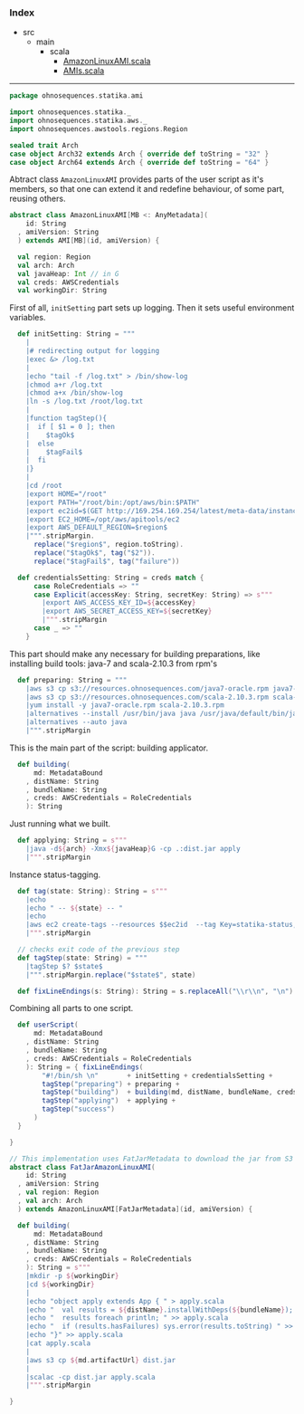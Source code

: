 ### Index

+ src
  + main
    + scala
      + [AmazonLinuxAMI.scala](AmazonLinuxAMI.md)
      + [AMIs.scala](AMIs.md)

------


```scala
package ohnosequences.statika.ami

import ohnosequences.statika._
import ohnosequences.statika.aws._
import ohnosequences.awstools.regions.Region

sealed trait Arch
case object Arch32 extends Arch { override def toString = "32" }
case object Arch64 extends Arch { override def toString = "64" }
```

Abtract class `AmazonLinuxAMI` provides parts of the user script as it's members, so that 
one can extend it and redefine behaviour, of some part, reusing others.

```scala
abstract class AmazonLinuxAMI[MB <: AnyMetadata](
    id: String
  , amiVersion: String
  ) extends AMI[MB](id, amiVersion) {

  val region: Region
  val arch: Arch
  val javaHeap: Int // in G
  val creds: AWSCredentials
  val workingDir: String
```

First of all, `initSetting` part sets up logging.
Then it sets useful environment variables.

```scala
  def initSetting: String = """
    |
    |# redirecting output for logging
    |exec &> /log.txt
    |
    |echo "tail -f /log.txt" > /bin/show-log
    |chmod a+r /log.txt
    |chmod a+x /bin/show-log
    |ln -s /log.txt /root/log.txt
    |
    |function tagStep(){
    |  if [ $1 = 0 ]; then
    |    $tagOk$
    |  else
    |    $tagFail$
    |  fi
    |}
    |
    |cd /root
    |export HOME="/root"
    |export PATH="/root/bin:/opt/aws/bin:$PATH"
    |export ec2id=$(GET http://169.254.169.254/latest/meta-data/instance-id)
    |export EC2_HOME=/opt/aws/apitools/ec2
    |export AWS_DEFAULT_REGION=$region$
    |""".stripMargin.
      replace("$region$", region.toString).
      replace("$tagOk$", tag("$2")).
      replace("$tagFail$", tag("failure"))

  def credentialsSetting: String = creds match {
      case RoleCredentials => ""
      case Explicit(accessKey: String, secretKey: String) => s"""
        |export AWS_ACCESS_KEY_ID=${accessKey}
        |export AWS_SECRET_ACCESS_KEY=${secretKey}
        |""".stripMargin
      case _ => ""
    }
```

This part should make any necessary for building preparations, 
like installing build tools: java-7 and scala-2.10.3 from rpm's

```scala
  def preparing: String = """
    |aws s3 cp s3://resources.ohnosequences.com/java7-oracle.rpm java7-oracle.rpm
    |aws s3 cp s3://resources.ohnosequences.com/scala-2.10.3.rpm scala-2.10.3.rpm
    |yum install -y java7-oracle.rpm scala-2.10.3.rpm
    |alternatives --install /usr/bin/java java /usr/java/default/bin/java 99999
    |alternatives --auto java
    |""".stripMargin
```

This is the main part of the script: building applicator.

```scala
  def building(
      md: MetadataBound
    , distName: String
    , bundleName: String
    , creds: AWSCredentials = RoleCredentials
    ): String
```

Just running what we built.

```scala
  def applying: String = s"""
    |java -d${arch} -Xmx${javaHeap}G -cp .:dist.jar apply
    |""".stripMargin
```

Instance status-tagging.

```scala
  def tag(state: String): String = s"""
    |echo
    |echo " -- ${state} -- "
    |echo
    |aws ec2 create-tags --resources $$ec2id  --tag Key=statika-status,Value=${state} > /dev/null
    |""".stripMargin

  // checks exit code of the previous step
  def tagStep(state: String) = """
    |tagStep $? $state$
    |""".stripMargin.replace("$state$", state)

  def fixLineEndings(s: String): String = s.replaceAll("\\r\\n", "\n").replaceAll("\\r", "\n")
```

Combining all parts to one script.

```scala
  def userScript(
      md: MetadataBound
    , distName: String
    , bundleName: String
    , creds: AWSCredentials = RoleCredentials
    ): String = { fixLineEndings(
        "#!/bin/sh \n"       + initSetting + credentialsSetting +
        tagStep("preparing") + preparing +
        tagStep("building")  + building(md, distName, bundleName, creds) + 
        tagStep("applying")  + applying +
        tagStep("success")
      )
  }

}

// This implementation uses FatJarMetadata to download the jar from S3
abstract class FatJarAmazonLinuxAMI(
    id: String
  , amiVersion: String
  , val region: Region
  , val arch: Arch
  ) extends AmazonLinuxAMI[FatJarMetadata](id, amiVersion) {

  def building(
      md: MetadataBound
    , distName: String
    , bundleName: String
    , creds: AWSCredentials = RoleCredentials
    ): String = s"""
    |mkdir -p ${workingDir}
    |cd ${workingDir}
    |
    |echo "object apply extends App { " > apply.scala
    |echo "  val results = ${distName}.installWithDeps(${bundleName}); " >> apply.scala
    |echo "  results foreach println; " >> apply.scala
    |echo "  if (results.hasFailures) sys.error(results.toString) " >> apply.scala
    |echo "}" >> apply.scala
    |cat apply.scala
    |
    |aws s3 cp ${md.artifactUrl} dist.jar
    |
    |scalac -cp dist.jar apply.scala
    |""".stripMargin

}

```

